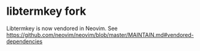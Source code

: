 # libtermkey fork

Libtermkey is now vendored in Neovim.
See https://github.com/neovim/neovim/blob/master/MAINTAIN.md#vendored-dependencies
